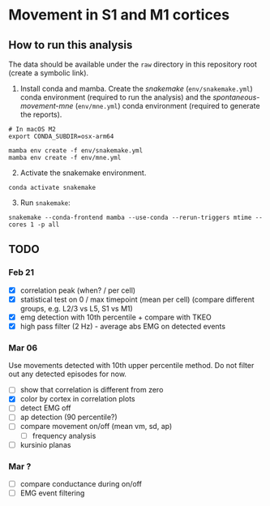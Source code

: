 # Movement in S1 and M1 cortices

## How to run this analysis

The data should be available under the `raw` directory in this repository root (create a symbolic link).

1. Install conda and mamba. Create the _snakemake_ (`env/snakemake.yml`) conda environment
   (required to run the analysis) and the _spontaneous-movement-mne_ (`env/mne.yml`) conda environment
   (required to generate the reports).

```shell
# In macOS M2
export CONDA_SUBDIR=osx-arm64
```

```shell
mamba env create -f env/snakemake.yml
mamba env create -f env/mne.yml
```

2. Activate the snakemake environment.

```shell
conda activate snakemake
```

3. Run ``snakemake``:

```shell
snakemake --conda-frontend mamba --use-conda --rerun-triggers mtime --cores 1 -p all
```

## TODO

### Feb 21

- [x] correlation peak (when? / per cell)
- [x] statistical test on 0 / max timepoint (mean per cell) (compare different groups, e.g. L2/3 vs L5, S1 vs M1)
- [x] emg detection with 10th percentile + compare with TKEO
- [x] high pass filter (2 Hz) - average abs EMG on detected events

### Mar 06

Use movements detected with 10th upper percentile method. Do not filter out any
detected episodes for now.

- [ ] show that correlation is different from zero
- [x] color by cortex in correlation plots
- [ ] detect EMG off
- [ ] ap detection (90 percentile?)
- [ ] compare movement on/off (mean vm, sd, ap)
  - [ ] frequency analysis
- [ ] kursinio planas

### Mar ?

- [ ] compare conductance during on/off
- [ ] EMG event filtering
